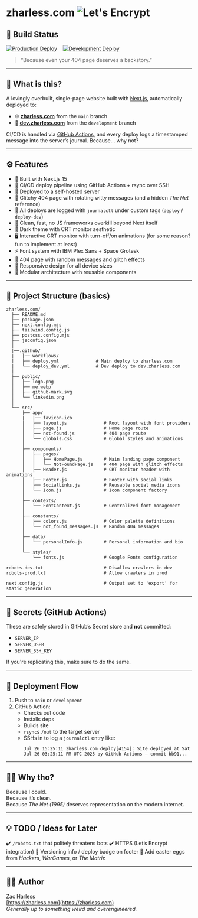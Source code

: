 # zharless.com ![Let's Encrypt](https://img.shields.io/badge/SSL-Enabled-brightgreen?logo=letsencrypt)

## :rocket: Build Status

[![Production Deploy](https://github.com/czzc/zharlesscom/actions/workflows/deploy.yml/badge.svg)](https://github.com/czzc/zharlesscom/actions/workflows/deploy.yml)&nbsp;&nbsp;&nbsp;&nbsp;[![Development Deploy](https://github.com/czzc/zharlesscom/actions/workflows/deploy_dev.yml/badge.svg)](https://github.com/czzc/zharlesscom/actions/workflows/deploy_dev.yml)


> “Because even your 404 page deserves a backstory.”

---

## 🧠 What is this?

A lovingly overbuilt, single-page website built with [Next.js](https://nextjs.org), automatically deployed to:

- 🌐 [**zharless.com**](https://zharless.com) from the `main` branch  
- 🧪 [**dev.zharless.com**](https://dev.zharless.com) from the `development` branch

CI/CD is handled via [GitHub Actions](https://github.com/features/actions), and every deploy logs a timestamped message into the server’s journal. Because... why not?

---

## ⚙️ Features

- 🧱 Built with Next.js 15
- 🚀 CI/CD deploy pipeline using GitHub Actions + rsync over SSH
- 🐧 Deployed to a self-hosted server
- 🧠 Glitchy 404 page with rotating witty messages (and a hidden *The Net* reference)
- 📜 All deploys are logged with `journalctl` under custom tags (`deploy` / `deploy-dev`)
- 💅 Clean, fast, no JS frameworks overkill beyond Next itself
- 🎨 Dark theme with CRT monitor aesthetic
- 🖥️ Interactive CRT monitor with turn-off/on animations (for some reason? fun to implement at least)
- ⚡ Font system with IBM Plex Sans + Space Grotesk
- 🎯 404 page with random messages and glitch effects
- 📱 Responsive design for all device sizes
- 🔧 Modular architecture with reusable components

---
## 📁 Project Structure (basics)

```
zharless.com/
  ├── README.md
  ├── package.json
  ├── next.config.mjs
  ├── tailwind.config.js
  ├── postcss.config.mjs
  ├── jsconfig.json
  │
  |──.github/
  |   |── workflows/
  |   ├── deploy.yml              # Main deploy to zharless.com
  |   └── deploy_dev.yml          # Dev deploy to dev.zharless.com
  |
  ├── public/
  │   ├── logo.png
  │   ├── me.webp
  │   ├── github-mark.svg
  │   └── linkedin.png
  │
  └── src/
      ├── app/
      |   |── favicon.ico
      │   ├── layout.js              # Root layout with font providers
      │   ├── page.js                # Home page route
      │   ├── not-found.js           # 404 page route
      │   └── globals.css            # Global styles and animations
      │
      ├── components/
      │   ├── pages/
      │   │   ├── HomePage.js        # Main landing page component
      │   │   └── NotFoundPage.js    # 404 page with glitch effects
      │   ├── Header.js              # CRT monitor header with animations
      │   ├── Footer.js              # Footer with social links
      │   ├── SocialLinks.js         # Reusable social media icons
      │   └── Icon.js                # Icon component factory
      │
      ├── contexts/
      │   └── FontContext.js         # Centralized font management
      │
      ├── constants/
      │   ├── colors.js              # Color palette definitions
      │   └── not_found_messages.js  # Random 404 messages
      │
      ├── data/
      │   └── personalInfo.js        # Personal information and bio
      │
      └── styles/
          └── fonts.js               # Google Fonts configuration

robots-dev.txt                       # Disallow crawlers in dev
robots-prod.txt                      # Allow crawlers in prod

next.config.js                       # Output set to 'export' for static generation
```
---

## 🔐 Secrets (GitHub Actions)

These are safely stored in GitHub’s Secret store and **not** committed:

- `SERVER_IP`
- `SERVER_USER`
- `SERVER_SSH_KEY`

If you're replicating this, make sure to do the same.

---

## 🤖 Deployment Flow

1. Push to `main` or `development`
2. GitHub Action:
   - Checks out code
   - Installs deps
   - Builds site
   - `rsync`s `/out` to the target server
   - SSHs in to log a `journalctl` entry like:
     ```
     Jul 26 15:25:11 zharless.com deploy[4154]: Site deployed at Sat Jul 26 03:25:11 PM UTC 2025 by GitHub Actions — commit bb91...
     ```

---

## 🤷‍♂️ Why tho?

Because I could.  
Because it’s clean.  
Because *The Net (1995)* deserves representation on the modern internet.

---

## 💡 TODO / Ideas for Later
:heavy_check_mark: `/robots.txt` that politely threatens bots
:heavy_check_mark: HTTPS (Let’s Encrypt integration)
:large_orange_diamond: Versioning info / deploy badge on footer
:large_orange_diamond: Add easter eggs from *Hackers*, *WarGames*, or *The Matrix*

---

## 🧙‍♂️ Author

Zac Harless  
[https://zharless.com](https://zharless.com)  
_Generally up to something weird and overengineered._



